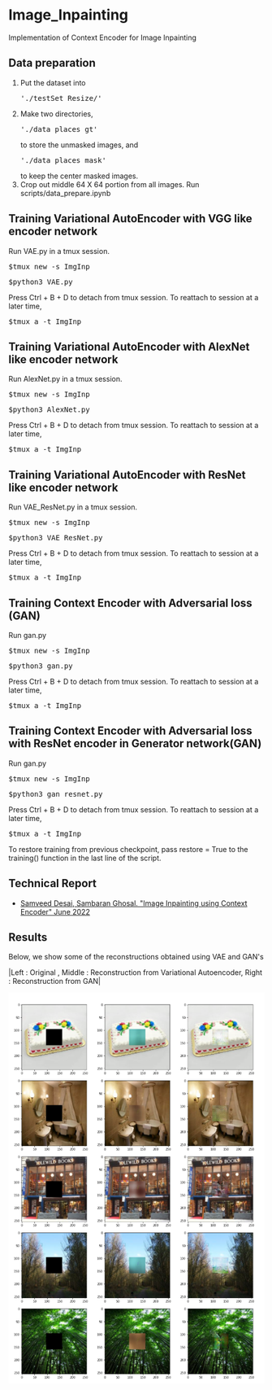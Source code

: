 # Image_Inpainting
Implementation of Context Encoder for Image Inpainting

## Data preparation
1. Put the dataset into <pre>'./testSet_Resize/'</pre>
2. Make two directories, <pre>'./data_places_gt'</pre> to store the unmasked images, and <pre>'./data_places_mask'</pre> to keep the center masked images. 
3. Crop out middle 64 X 64 portion from all images. Run scripts/data_prepare.ipynb

## Training Variational AutoEncoder with VGG like encoder network
Run VAE.py in a tmux session.
<pre>$tmux new -s ImgInp</pre>
<pre>$python3 VAE.py</pre>
Press Ctrl + B + D to detach from tmux session. To reattach to session at a later time, 
<pre>$tmux a -t ImgInp</pre>

## Training Variational AutoEncoder with AlexNet like encoder network
Run AlexNet.py in a tmux session.
<pre>$tmux new -s ImgInp</pre>
<pre>$python3 AlexNet.py</pre>
Press Ctrl + B + D to detach from tmux session. To reattach to session at a later time, 
<pre>$tmux a -t ImgInp</pre>

## Training Variational AutoEncoder with ResNet like encoder network
Run VAE_ResNet.py in a tmux session.
<pre>$tmux new -s ImgInp</pre>
<pre>$python3 VAE_ResNet.py</pre>
Press Ctrl + B + D to detach from tmux session. To reattach to session at a later time, 
<pre>$tmux a -t ImgInp</pre>

## Training Context Encoder with Adversarial loss (GAN) 
Run gan.py
<pre>$tmux new -s ImgInp</pre>
<pre>$python3 gan.py</pre>
Press Ctrl + B + D to detach from tmux session. To reattach to session at a later time, 
<pre>$tmux a -t ImgInp</pre>

## Training Context Encoder with Adversarial loss with ResNet encoder in Generator network(GAN)
Run gan.py
<pre>$tmux new -s ImgInp</pre>
<pre>$python3 gan_resnet.py</pre>
Press Ctrl + B + D to detach from tmux session. To reattach to session at a later time, 
<pre>$tmux a -t ImgInp</pre>

To restore training from previous checkpoint, pass restore = True to the training() function in the last line of the script. 

## Technical Report 
* [Samveed Desai, Sambaran Ghosal. "Image Inpainting using Context Encoder" June 2022](report/ImageInpaintingContextEncoder.pdf)

## Results 
Below, we show some of the reconstructions obtained using VAE and GAN's 

|Left : Original , Middle : Reconstruction from Variational Autoencoder, Right : Reconstruction from GAN|

<p align='center'>
<img src="context_encoder.png">
</p>
